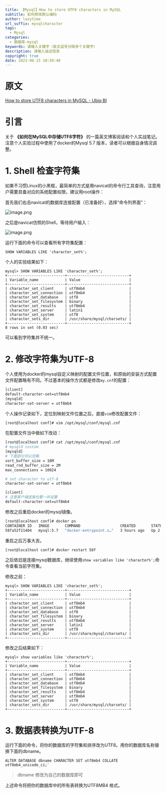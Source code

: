 ```yaml
---
title: 【Mysql】How to store UTF8 characters in MySQL
subtitle: 如何修改默认编码
author: lazytime
url_suffix: mysqlcharacter
tags:
  - Mysql
categories:
  - 数据库-mysql
keywords: 请输入关键字（英文逗号分隔多个关键字）
description: 请输入描述信息
copyright: true
date: 2023-06-15 10:59:40
---
```


# 原文

[How to store UTF8 characters in MySQL - Ubiq BI](https://ubiq.co/database-blog/how-to-store-utf8-characters-in-mysql/)

# 引言

关于 **《如何在MySQL中存储UTF8字符》** 的一篇英文博客阅读和个人实战笔记。注意个人实验过程中使用了docker的Mysql 5.7 版本，读者可以根据自身情况调整。

<!-- more -->

# 1. Shell 检查字符集

如果不习惯Linux的小黑框，最简单的方式是用navicat的命令行工具查询，注意用户需要具备对应的系统配置权限，建议用root操作：

首先我们右击navicat的数据库连接配置（已准备好），选择“命令列界面”：

![image.png](https://adong-picture.oss-cn-shenzhen.aliyuncs.com/adong/20230416175305.png)

之后是navicat仿照的Shell，等待用户输入：

![image.png](https://adong-picture.oss-cn-shenzhen.aliyuncs.com/adong/20230416175340.png)

运行下面的命令可以查看所有字符集配置：

```mysql
SHOW VARIABLES LIKE 'character_set%';
```

个人的实验结果如下：

```mysql
mysql> SHOW VARIABLES LIKE 'character_set%';
+--------------------------+----------------------------+
| Variable_name            | Value                      |
+--------------------------+----------------------------+
| character_set_client     | utf8mb4                    |
| character_set_connection | utf8mb4                    |
| character_set_database   | utf8                       |
| character_set_filesystem | binary                     |
| character_set_results    | utf8mb4                    |
| character_set_server     | latin1                     |
| character_set_system     | utf8                       |
| character_sets_dir       | /usr/share/mysql/charsets/ |
+--------------------------+----------------------------+
8 rows in set (0.03 sec)
```

可以看到字符集并不统一。

# 2. 修改字符集为UTF-8

个人使用为docker的mysql自定义映射的配置文件位置，和原始的安装方式配置文件配置略有不同。不过基本的操作方式都是修改`my.cnf`的配置：

```sh
[client] 
default-character-set=utf8mb4 
[mysqld] 
character-set-server = utf8mb4
```

个人操作记录如下，定位到映射文件位置之后，直接`vim`修改配置文件：

```sh
[root@localhost conf]# vim /opt/mysql/conf/mysql.cnf 
```

在配置文件当中做如下改动：

```sh
[root@localhost conf]# cat /opt/mysql/conf/mysql.cnf 
# mysqld custom
[mysqld]
# 下面部分可以忽略
sort_buffer_size = 16M
read_rnd_buffer_size = 2M
max_connections = 10024

# set character to utf-8
character-set-server = utf8mb4

[client]
# 注意客户端连接也要一并设置
default-character-set=utf8mb4

```

修改之后重启docker的mysql镜像。

```sh
[root@localhost conf]# docker ps 
CONTAINER ID   IMAGE       COMMAND                  CREATED       STATUS       PORTS                                                    NAMES
58fa52f21404   mysql:5.7   "docker-entrypoint.s…"   3 hours ago   Up 2 hours   33060/tcp, 0.0.0.0:13306->3306/tcp, :::13306->3306/tcp   mysql57

```

重启之后万事大吉。

```sh
[root@localhost conf]# docker restart 58f
```

之后依旧是连接mysql数据库，继续使用`show variables like 'character%';`命令查看当前字符集。

修改之前：

```mysql
mysql> SHOW VARIABLES LIKE 'character_set%';
+--------------------------+----------------------------+
| Variable_name            | Value                      |
+--------------------------+----------------------------+
| character_set_client     | utf8mb4                    |
| character_set_connection | utf8mb4                    |
| character_set_database   | utf8                       |
| character_set_filesystem | binary                     |
| character_set_results    | utf8mb4                    |
| character_set_server     | latin1                     |
| character_set_system     | utf8                       |
| character_sets_dir       | /usr/share/mysql/charsets/ |
+--------------------------+----------------------------+
```

修改之后结果如下：

```mysql
mysql> show variables like 'character%';
+--------------------------+----------------------------+
| Variable_name            | Value                      |
+--------------------------+----------------------------+
| character_set_client     | utf8mb4                    |
| character_set_connection | utf8mb4                    |
| character_set_database   | utf8mb4                    |
| character_set_filesystem | binary                     |
| character_set_results    | utf8mb4                    |
| character_set_server     | utf8mb4                    |
| character_set_system     | utf8                       |
| character_sets_dir       | /usr/share/mysql/charsets/ |
+--------------------------+----------------------------+

```

# 3. 数据表转换为UTF-8

运行下面的命令，将你的数据库的字符集和排序改为UTF8。用你的数据库名称替换下面的dbname。

```mysql
ALTER DATABASE dbname CHARACTER SET utf8mb4 COLLATE utf8mb4_unicode_ci;`
```

> dbname 修改为自己的数据库即可

上述命令将把你的数据库中的所有表转换为UTF8MB4 格式。
